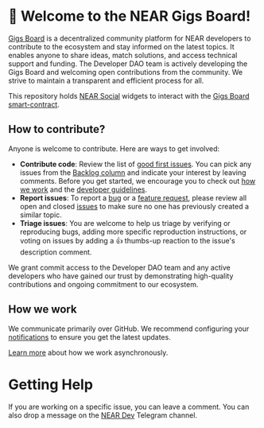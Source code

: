 # 👋 Welcome to the NEAR Gigs Board!

[Gigs Board](https://near.social/#/mob.near/widget/MyPage?accountId=devgovgigs.near) is a decentralized community platform for NEAR developers to contribute to the ecosystem and stay informed on the latest topics. It enables anyone to share ideas, match solutions, and access technical support and funding. The Developer DAO team is actively developing the Gigs Board and welcoming open contributions from the community. We strive to maintain a transparent and efficient process for all.  

This repository holds [NEAR Social](https://near.social/) widgets to interact with the [Gigs Board smart-contract](https://github.com/near/devgigsboard). 

## How to contribute?

Anyone is welcome to contribute. Here are ways to get involved:  

* **Contribute code**: Review the list of [good first issues](https://github.com/near/devgigsboard-widgets/contribute). You can pick any issues from the [Backlog column](https://github.com/orgs/near/projects/60) and indicate your interest by leaving comments. Before you get started, we encourage you to check out [how we work](https://github.com/near/devgigsboard-widgets/blob/docs/how-we-work.md) and the [developer guidelines](https://github.com/near/devgigsboard-widgets/blob/docs/developer-guidelines.md).
* **Report issues**: To report a [bug](https://github.com/near/devgigsboard-widgets/issues/new?assignees=&labels=bug&template=bug_report.md&title=) or a [feature request](https://github.com/near/devgigsboard-widgets/issues/new?assignees=&labels=enhancement&template=feature-request.md&title=), please review all open and closed [issues](https://github.com/near/devgigsboard-widgets/issues?q=is%3Aissue+is%3Aall+) to make sure no one has previously created a similar topic.
* **Triage issues**: You are welcome to help us triage by verifying or reproducing bugs, adding more specific reproduction instructions, or voting on issues by adding a 👍 thumbs-up reaction to the issue's description comment.  

We grant commit access to the Developer DAO team and any active developers who have gained our trust by demonstrating high-quality contributions and ongoing commitment to our ecosystem.

## How we work

We communicate primarily over GitHub. We recommend configuring your [notifications](https://docs.github.com/en/account-and-profile/managing-subscriptions-and-notifications-on-github/setting-up-notifications/configuring-notifications) to ensure you get the latest updates.   

[Learn more](https://github.com/near/devgigsboard-widgets/blob/docs/how-we-work.md) about how we work asynchronously.  

# Getting Help

If you are working on a specific issue, you can leave a comment. You can also drop a message on the [NEAR Dev](https://t.me/neardev) Telegram channel.
